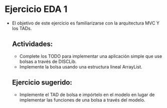 # Ejercicio EDA 1

- El objetivo de este ejercicio es familiarizarse con la arquitectura MVC Y los TADs.

  ## Actividades:

  - Complete los TODO para implementar una aplicación simple que use bolsas a través de DISCLib.
  - Implemente la bolsa usando una estructura lineal ArrayList.
 
  ## Ejercicio sugerido:

  - Implemente el TAD de bolsa e impórtelo en el modelo en lugar de implementar las funciones de una bolsa a través del modelo.
